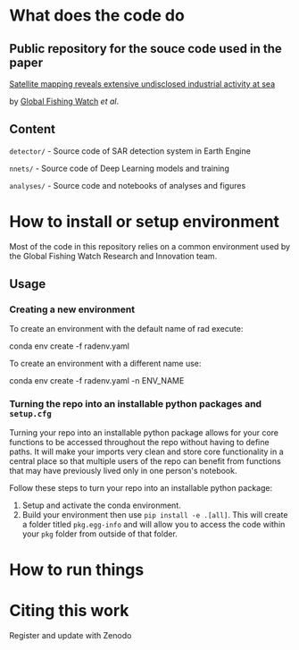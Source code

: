 # What does the code do
## Public repository for the souce code used in the paper

[Satellite mapping reveals extensive undisclosed industrial activity at sea](http://#)

by [Global Fishing Watch](http://#) _et al_.

## Content

`detector/` - Source code of SAR detection system in Earth Engine

`nnets/` - Source code of Deep Learning models and training

`analyses/` - Source code and notebooks of analyses and figures

# How to install or setup environment
Most of the code in this repository relies on a common environment used by the Global Fishing Watch Research and Innovation team.

## Usage
### Creating a new environment
To create an environment with the default name of rad execute:

conda env create -f radenv.yaml 

To create an environment with a different name use:

conda env create -f radenv.yaml -n ENV_NAME

### Turning the repo into an installable python packages and `setup.cfg`

Turning your repo into an installable python package allows for your core functions to be accessed throughout the repo without having to define paths. It will make your imports very clean and store core functionality in a central place so that multiple users of the repo can benefit from functions that may have previously lived only in one person's notebook.

Follow these steps to turn your repo into an installable python package:
1. Setup and activate the conda environment.
2. Build your environment then use `pip install -e .[all]`. This will create a folder titled `pkg.egg-info` and will allow you to access the code within your `pkg` folder from outside of that folder.


# How to run things

# Citing this work
Register and update with Zenodo
